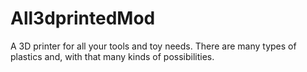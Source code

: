 # All3dprintedMod
A 3D printer for all your tools and toy needs. There are many types of plastics and, with that many kinds of possibilities.
